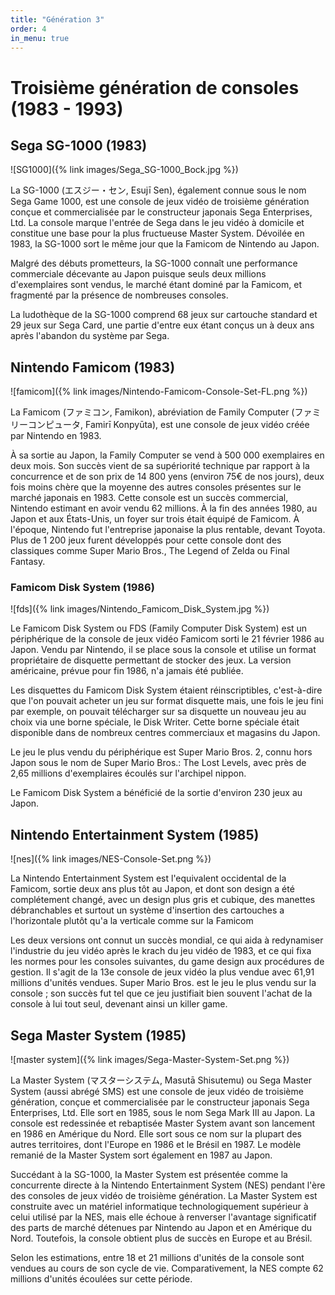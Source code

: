 ```yaml
---
title: "Génération 3"
order: 4
in_menu: true
---
```

# Troisième génération de consoles (1983 - 1993)

## Sega SG-1000 (1983)

![SG1000]({% link images/Sega_SG-1000_Bock.jpg %})

La SG-1000 (エスジー・セン, Esujī Sen), également connue sous le nom Sega Game 1000, est une console de jeux vidéo de troisième génération conçue et commercialisée par le constructeur japonais Sega Enterprises, Ltd. La console marque l'entrée de Sega dans le jeu vidéo à domicile et constitue une base pour la plus fructueuse Master System. Dévoilée en 1983, la SG-1000 sort le même jour que la Famicom de Nintendo au Japon.

Malgré des débuts prometteurs, la SG-1000 connaît une performance commerciale décevante au Japon puisque seuls deux millions d'exemplaires sont vendus, le marché étant dominé par la Famicom, et fragmenté par la présence de nombreuses consoles.

La ludothèque de la SG-1000 comprend 68 jeux sur cartouche standard et 29 jeux sur Sega Card, une partie d'entre eux étant conçus un à deux ans après l'abandon du système par Sega.

## Nintendo Famicom (1983)

![famicom]({% link images/Nintendo-Famicom-Console-Set-FL.png %})

La Famicom (ファミコン, Famikon), abréviation de Family Computer (ファミリーコンピュータ, Famirī Konpyūta), est une console de jeux vidéo créée par Nintendo en 1983.

À sa sortie au Japon, la Family Computer se vend à 500 000 exemplaires en deux mois. Son succès vient de sa supériorité technique par rapport à la concurrence et de son prix de 14 800 yens (environ 75€ de nos jours), deux fois moins chère que la moyenne des autres consoles présentes sur le marché japonais en 1983.
Cette console est un succès commercial, Nintendo estimant en avoir vendu 62 millions. À la fin des années 1980, au Japon et aux États-Unis, un foyer sur trois était équipé de Famicom. À l'époque, Nintendo fut l'entreprise japonaise la plus rentable, devant Toyota. 
Plus de 1 200 jeux furent développés pour cette console dont des classiques comme Super Mario Bros., The Legend of Zelda ou Final Fantasy.

### Famicom Disk System (1986)

![fds]({% link images/Nintendo_Famicom_Disk_System.jpg %})

Le Famicom Disk System ou FDS (Family Computer Disk System) est un périphérique de la console de jeux vidéo Famicom sorti le 21 février 1986 au Japon. Vendu par Nintendo, il se place sous la console et utilise un format propriétaire de disquette permettant de stocker des jeux. La version américaine, prévue pour fin 1986, n'a jamais été publiée.

Les disquettes du Famicom Disk System étaient réinscriptibles, c'est-à-dire que l'on pouvait acheter un jeu sur format disquette mais, une fois le jeu fini par exemple, on pouvait télécharger sur sa disquette un nouveau jeu au choix via une borne spéciale, le Disk Writer. Cette borne spéciale était disponible dans de nombreux centres commerciaux et magasins du Japon.

Le jeu le plus vendu du périphérique est Super Mario Bros. 2, connu hors Japon sous le nom de Super Mario Bros.: The Lost Levels, avec près de 2,65 millions d'exemplaires écoulés sur l'archipel nippon.

Le Famicom Disk System a bénéficié de la sortie d'environ 230 jeux au Japon.

## Nintendo Entertainment System (1985)

![nes]({% link images/NES-Console-Set.png %})

La Nintendo Entertainment System est l'equivalent occidental de la Famicom, sortie deux ans plus tôt au Japon, et dont son design a été complétement changé, avec un design plus gris et cubique, des manettes débranchables et surtout un système d'insertion des cartouches a l'horizontale plutôt qu'a la verticale comme sur la Famicom

Les deux versions ont connut un succès mondial, ce qui aida à redynamiser l'industrie du jeu vidéo après le krach du jeu vidéo de 1983, et ce qui fixa les normes pour les consoles suivantes, du game design aux procédures de gestion. Il s'agit de la 13e console de jeux vidéo la plus vendue avec 61,91 millions d'unités vendues. Super Mario Bros. est le jeu le plus vendu sur la console ; son succès fut tel que ce jeu justifiait bien souvent l'achat de la console à lui tout seul, devenant ainsi un killer game.

## Sega Master System (1985)

![master system]({% link images/Sega-Master-System-Set.png %})

La Master System (マスターシステム, Masutā Shisutemu) ou Sega Master System (aussi abrégé SMS) est une console de jeux vidéo de troisième génération, conçue et commercialisée par le constructeur japonais Sega Enterprises, Ltd. Elle sort en 1985, sous le nom Sega Mark III au Japon. La console est redessinée et rebaptisée Master System avant son lancement en 1986 en Amérique du Nord. Elle sort sous ce nom sur la plupart des autres territoires, dont l'Europe en 1986 et le Brésil en 1987. Le modèle remanié de la Master System sort également en 1987 au Japon.

Succédant à la SG-1000, la Master System est présentée comme la concurrente directe à la Nintendo Entertainment System (NES) pendant l'ère des consoles de jeux vidéo de troisième génération. La Master System est construite avec un matériel informatique technologiquement supérieur à celui utilisé par la NES, mais elle échoue à renverser l'avantage significatif des parts de marché détenues par Nintendo au Japon et en Amérique du Nord. Toutefois, la console obtient plus de succès en Europe et au Brésil.

Selon les estimations, entre 18 et 21 millions d'unités de la console sont vendues au cours de son cycle de vie. Comparativement, la NES compte 62 millions d'unités écoulées sur cette période. 